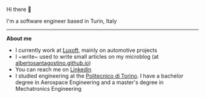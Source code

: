 Hi there 👋

I'm a software engineer based in Turin, Italy

---

**About me**
- I currently work at [Luxoft](https://www.luxoft.com), mainly on automotive projects
- I ~write~ used to write small articles on my microblog (at [albertosantagostino.github.io](https://albertosantagostino.github.io/))
- You can reach me on [Linkedin](https://www.linkedin.com/in/alberto-santagostino-4bb081b1)
- I studied engineering at the [Politecnico di Torino](https://www.polito.it/). I have a bachelor degree in Aerospace Engineering and a master's degree in Mechatronics Engineering
